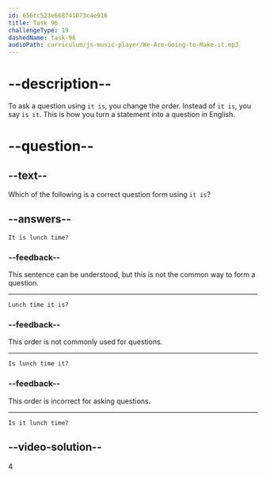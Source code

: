 ```yaml
---
id: 656cc523e668741073c4e916
title: Task 96
challengeType: 19
dashedName: task-96
audioPath: curriculum/js-music-player/We-Are-Going-to-Make-it.mp3
---
```


<!--
AUDIO REFERENCE:
Tom: Wow, I'm so hungry. Is it lunch time?
-->

# --description--

To ask a question using `it is`, you change the order. Instead of `it is`, you say `is it`. This is how you turn a statement into a question in English.

# --question--

## --text--

Which of the following is a correct question form using `it is`?

## --answers--

`It is lunch time?`

### --feedback--

This sentence can be understood, but this is not the common way to form a question.

---

`Lunch time it is?`

### --feedback--

This order is not commonly used for questions.

---

`Is lunch time it?`

### --feedback--

This order is incorrect for asking questions.

---

`Is it lunch time?`

## --video-solution--

4
